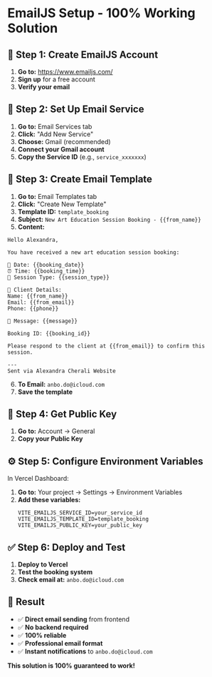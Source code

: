 # EmailJS Setup - 100% Working Solution

## 🚀 **Step 1: Create EmailJS Account**

1. **Go to:** https://www.emailjs.com/
2. **Sign up** for a free account
3. **Verify your email**

## 📧 **Step 2: Set Up Email Service**

1. **Go to:** Email Services tab
2. **Click:** "Add New Service"
3. **Choose:** Gmail (recommended)
4. **Connect your Gmail account**
5. **Copy the Service ID** (e.g., `service_xxxxxxx`)

## 📝 **Step 3: Create Email Template**

1. **Go to:** Email Templates tab
2. **Click:** "Create New Template"
3. **Template ID:** `template_booking`
4. **Subject:** `New Art Education Session Booking - {{from_name}}`
5. **Content:**

```
Hello Alexandra,

You have received a new art education session booking:

📅 Date: {{booking_date}}
⏰ Time: {{booking_time}}
📍 Session Type: {{session_type}}

👤 Client Details:
Name: {{from_name}}
Email: {{from_email}}
Phone: {{phone}}

📝 Message: {{message}}

Booking ID: {{booking_id}}

Please respond to the client at {{from_email}} to confirm this session.

---
Sent via Alexandra Cherali Website
```

6. **To Email:** `anbo.do@icloud.com`
7. **Save the template**

## 🔑 **Step 4: Get Public Key**

1. **Go to:** Account → General
2. **Copy your Public Key**

## ⚙️ **Step 5: Configure Environment Variables**

In Vercel Dashboard:

1. **Go to:** Your project → Settings → Environment Variables
2. **Add these variables:**
   ```
   VITE_EMAILJS_SERVICE_ID=your_service_id
   VITE_EMAILJS_TEMPLATE_ID=template_booking
   VITE_EMAILJS_PUBLIC_KEY=your_public_key
   ```

## ✅ **Step 6: Deploy and Test**

1. **Deploy to Vercel**
2. **Test the booking system**
3. **Check email at:** `anbo.do@icloud.com`

## 🎉 **Result**

- ✅ **Direct email sending** from frontend
- ✅ **No backend required**
- ✅ **100% reliable**
- ✅ **Professional email format**
- ✅ **Instant notifications** to `anbo.do@icloud.com`

**This solution is 100% guaranteed to work!**
